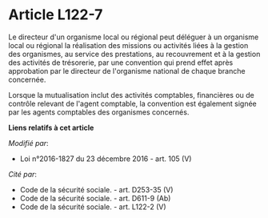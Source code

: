 # Article L122-7

Le directeur d'un organisme local ou régional peut déléguer à un organisme local ou régional la réalisation des missions ou
activités liées à la gestion des organismes, au service des prestations, au recouvrement et à la gestion des activités de
trésorerie, par une convention qui prend effet après approbation par le directeur de l'organisme national de chaque branche
concernée. 

Lorsque la mutualisation inclut des activités comptables, financières ou de contrôle relevant de l'agent comptable, la
convention est également signée par les agents comptables des organismes concernés.

**Liens relatifs à cet article**

_Modifié par_:

  - Loi n°2016-1827 du 23 décembre 2016 - art. 105 (V)

_Cité par_:

  - Code de la sécurité sociale. - art. D253-35 (V)
  - Code de la sécurité sociale. - art. D611-9 (Ab)
  - Code de la sécurité sociale. - art. L122-2 (V)
